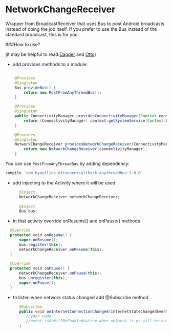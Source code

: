 #   NetworkChangeReceiver

Wrapper from BroadcastReceiver that uses Bus to post Android broadcasts instead of doing the job itself.
If you prefer to use the Bus instead of the standard broadcast, this is for you.

###How to use?

(it may be helpful to read:[Dagger] and [Otto])

- add provides methods to a module:


```java

    @Provides
    @Singleton
    Bus provideBus() {
        return new PostFromAnyThreadBus();
    }

    @Provides
    @Singleton
    public ConnectivityManager providesConnectivityManager(Context context) {
        return (ConnectivityManager) context.getSystemService(Context.CONNECTIVITY_SERVICE);
    }

    @Provides
    @Singleton
    NetworkChangeReceiver providesNetworkChangeReceiver(ConnectivityManager connectivityManager) {
        return new NetworkChangeReceiver(connectivityManager);
    }
```
   You can use `PostFromAnyThreadBus` by adding dependency:
   ```groovy
   compile 'com.byoutline.ottoeventcallback:anythreadbus:1.0.0'
   ```
- add injecting to the Activity where it will be used

```java
      @Inject
      NetworkChangeReceiver networkChangeReceiver;
      
      @Inject
      Bus bus;
```

- in that activity override onResume() and onPause() methods

```java
  @Override
  protected void onResume() {
      super.onResume();
      bus.register(this);
      networkChangeReceiver.onResume(this);
  }    
  
  @Override
  protected void onPause() {
      networkChangeReceiver.onPause(this);
      bus.unregister(this);
      super.onPause();
  }   
```
- to listen when network status changed add @Subscribe method

```java
      @Subscribe
      public void onInternetConnectionChanged(InternetStateChangedEvent event){
         //your code
         //event.isOrWillBeEnabled==true when network is or will be enabled, otherwise false
      } 
```

[Dagger]: <http://square.github.io/dagger/>
[Otto]: <http://square.github.io/otto/>
